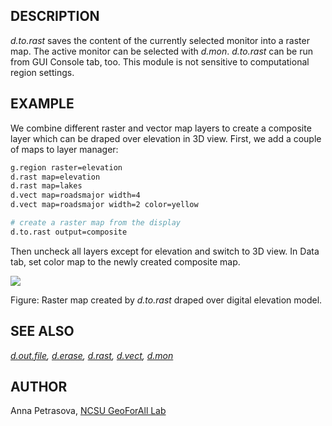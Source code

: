 ## DESCRIPTION

*d.to.rast* saves the content of the currently selected monitor into a
raster map. The active monitor can be selected with *d.mon*. *d.to.rast*
can be run from GUI Console tab, too. This module is not sensitive to
computational region settings.

## EXAMPLE

We combine different raster and vector map layers to create a composite
layer which can be draped over elevation in 3D view. First, we add a
couple of maps to layer manager:

```bash
g.region raster=elevation
d.rast map=elevation
d.rast map=lakes
d.vect map=roadsmajor width=4
d.vect map=roadsmajor width=2 color=yellow

# create a raster map from the display
d.to.rast output=composite
```

Then uncheck all layers except for elevation and switch to 3D view. In
Data tab, set color map to the newly created composite map.

![](d_to_rast_3D_example.jpg)

Figure: Raster map created by *d.to.rast* draped over digital elevation
model.

## SEE ALSO

*[d.out.file](d.out.file.md), [d.erase](d.erase.md),
[d.rast](d.rast.md), [d.vect](d.vect.md), [d.mon](d.mon.md)*

## AUTHOR

Anna Petrasova, [NCSU GeoForAll
Lab](https://geospatial.ncsu.edu/geoforall/)
